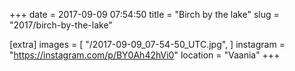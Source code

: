 +++
date = 2017-09-09 07:54:50
title = "Birch by the lake"
slug = "2017/birch-by-the-lake"

[extra]
images = [
    "/2017-09-09_07-54-50_UTC.jpg",
]
instagram = "https://instagram.com/p/BY0Ah42hVi0"
location = "Vaania"
+++

